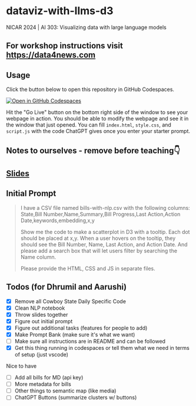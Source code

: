 # dataviz-with-llms-d3

NICAR 2024 | AI 303: Visualizing data with large language models

##  For workshop instructions visit https://data4news.com

## Usage

Click the button below to open this repository in GitHub Codespaces.

[![Open in GitHub Codespaces](https://github.com/codespaces/badge.svg)](https://codespaces.new/dmil/dataviz-with-llms-d3)

Hit the "Go Live" button on the bottom right side of the window to see your webpage in action. You should be able to modify the webpage and see it in the window that just opened. You can fill `index.html`, `style.css`, and `script.js` with the code ChatGPT gives once you enter your starter prompt.

## Notes to ourselves - remove before teaching👇 

## [Slides](https://docs.google.com/presentation/d/1f3INfweSXUMEqRyKGkDSPE4a2WGoIPda_Hz_yckvQDk/edit#slide=id.p)
## Initial Prompt 
> I have a CSV file named bills-with-nlp.csv with the following columns: State,Bill Number,Name,Summary,Bill Progress,Last Action,Action Date,keywords,embedding,x,y
>
> Show me the code to make a scatterplot in D3 with a tooltip. Each dot should be placed at x,y. When a user hovers on the tooltip, they should see the Bill Number,  Name, Last Action, and Action Date. And please add a search box that will let users filter by searching the Name column.
>
> Please provide the HTML, CSS and JS in separate files.


## Todos (for Dhrumil and Aarushi)
- [x] Remove all Cowboy State Daily Specific Code 
- [x] Clean NLP notebook
- [x] Throw slides together
- [x] Figure out initial prompt
- [x] Figure out additional tasks (features for people to add)
- [x] Make Prompt Bank (make sure it's what we want)
- [ ] Make sure all instructions are in README and can be followed
- [x] Get this thing running in codespaces or tell them what we need in terms of setup (just vscode)

Nice to have
- [ ] Add all bills for MD (api key)
- [ ] More metadata for bills
- [ ] Other things to semantic map (like media)
- [ ] ChatGPT Buttons (summarize clusters w/ buttons)
